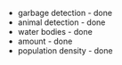 * garbage detection - done
* animal detection - done
* water bodies - done
* amount - done
* population density - done
